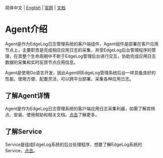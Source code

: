 简体中文 | [English](./README.md) | [官网](http://edgelog.devautoops.com) | [文档](http://edgelog.devautoops.com/help/)

# Agent介绍

Agent是作为EdgeLog日志管理系统的客户端组件，Agent组件是部署在客户应用节点上，主要职责是完成相应应用日志的采集，并受EdgeLog后台管理程序的管理，在其整个生命周期中不断于EdgeLog管理后台进行交互，协助完成应用日志数据的采集和实时反馈节点应用信息。

Agent是使用Go语言开发，因此Agent同EdgeLog管理系统后台一样具备良好的性能、使用方便、配置灵活，可以跨平台部署，采集各种应用日志。

## 了解Agent详情

Agent是作为EdgeLog日志管理系统的客户端应用日志采集利器，如需了解其特点、安装、使用帮助和相关文档，[点击](http://edgelog.devautoops.com/)了解更多。

## 了解Service

Service是组成EdgeLog系统的后台处理程序，想要了解EdgeLog系统的Service，[点击](https://github.com/DevAutoOps/EdgeLog-Service)。


